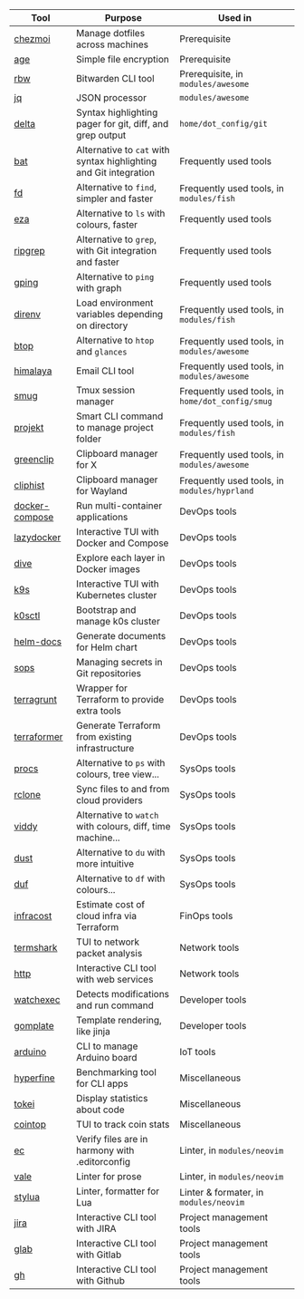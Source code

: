 | Tool                                                               | Purpose                                                           | Used in                                          |
|--------------------------------------------------------------------|-------------------------------------------------------------------|--------------------------------------------------|
| [chezmoi](https://github.com/twpayne/chezmoi)                      | Manage dotfiles across machines                                   | Prerequisite                                     |
| [age](https://github.com/FiloSottile/age)                          | Simple file encryption                                            | Prerequisite                                     |
| [rbw](https://github.com/dynamotn/rbw)                             | Bitwarden CLI tool                                                | Prerequisite, in `modules/awesome`               |
| [jq](https://github.com/stedolan/jq)                               | JSON processor                                                    | `modules/awesome`                                |
| [delta](https://github.com/dandavison/delta)                       | Syntax highlighting pager for git, diff, and grep output          | `home/dot_config/git`                            |
| [bat](https://github.com/sharkdp/bat)                              | Alternative to `cat` with syntax highlighting and Git integration | Frequently used tools                            |
| [fd](https://github.com/sharkdp/fd)                                | Alternative to `find`, simpler and faster                         | Frequently used tools, in `modules/fish`         |
| [eza](https://github.com/eza-community/eza)                        | Alternative to `ls` with colours, faster                          | Frequently used tools                            |
| [ripgrep](https://github.com/BurntSushi/ripgrep)                   | Alternative to `grep`, with Git integration and faster            | Frequently used tools                            |
| [gping](https://github.com/orf/gping)                              | Alternative to `ping` with graph                                  | Frequently used tools                            |
| [direnv](https://github.com/direnv/direnv)                         | Load environment variables depending on directory                 | Frequently used tools, in `modules/fish`         |
| [btop](https://github.com/aristocratos/btop)                       | Alternative to `htop` and `glances`                               | Frequently used tools, in `modules/awesome`      |
| [himalaya](https://github.com/soywod/himalaya)                     | Email CLI tool                                                    | Frequently used tools, in `modules/awesome`      |
| [smug](https://github.com/ivaaaan/smug)                            | Tmux session manager                                              | Frequently used tools, in `home/dot_config/smug` |
| [projekt](https://github.com/dynamotn/projekt)                     | Smart CLI command to manage project folder                        | Frequently used tools, in `modules/fish`         |
| [greenclip](https://github.com/erebe/greenclip)                    | Clipboard manager for X                                           | Frequently used tools, in `modules/awesome`      |
| [cliphist](https://github.com/sentriz/cliphist)                    | Clipboard manager for Wayland                                     | Frequently used tools, in `modules/hyprland`     |
| [docker-compose](https://github.com/docker/compose)                | Run multi-container applications                                  | DevOps tools                                     |
| [lazydocker](https://github.com/jesseduffield/lazydocker)          | Interactive TUI with Docker and Compose                           | DevOps tools                                     |
| [dive](https://github.com/wagoodman/dive)                          | Explore each layer in Docker images                               | DevOps tools                                     |
| [k9s](https://github.com/derailed/k9s)                             | Interactive TUI with Kubernetes cluster                           | DevOps tools                                     |
| [k0sctl](https://github.com/k0sproject/k0sctl)                     | Bootstrap and manage k0s cluster                                  | DevOps tools                                     |
| [helm-docs](https://github.com/norwoodj/helm-docs)                 | Generate documents for Helm chart                                 | DevOps tools                                     |
| [sops](https://github.com/getsops/sops)                            | Managing secrets in Git repositories                              | DevOps tools                                     |
| [terragrunt](https://github.com/gruntwork-io/terragrunt)           | Wrapper for Terraform to provide extra tools                      | DevOps tools                                     |
| [terraformer](https://github.com/GoogleCloudPlatform/terraformer)  | Generate Terraform from existing infrastructure                   | DevOps tools                                     |
| [procs](https://github.com/dalance/procs)                          | Alternative to `ps` with colours, tree view...                    | SysOps tools                                     |
| [rclone](https://github.com/rclone/rclone)                         | Sync files to and from cloud providers                            | SysOps tools                                     |
| [viddy](https://github.com/sachaos/viddy)                          | Alternative to `watch` with colours, diff, time machine...        | SysOps tools                                     |
| [dust](https://github.com/bootandy/dust)                           | Alternative to `du` with more intuitive                           | SysOps tools                                     |
| [duf](https://github.com/muesli/duf)                               | Alternative to `df` with colours...                               | SysOps tools                                     |
| [infracost](https://github.com/infracost/infracost)                | Estimate cost of cloud infra via Terraform                        | FinOps tools                                     |
| [termshark](https://github.com/gcla/termshark)                     | TUI to network packet analysis                                    | Network tools                                    |
| [http](https://github.com/httpie/cli)                              | Interactive CLI tool with web services                            | Network tools                                    |
| [watchexec](https://github.com/watchexec/watchexec)                | Detects modifications and run command                             | Developer tools                                  |
| [gomplate](https://github.com/hairyhenderson/gomplate)             | Template rendering, like jinja                                    | Developer tools                                  |
| [arduino](https://github.com/arduino/arduino-cli)                  | CLI to manage Arduino board                                       | IoT tools                                        |
| [hyperfine](https://github.com/sharkdp/hyperfine)                  | Benchmarking tool for CLI apps                                    | Miscellaneous                                    |
| [tokei](https://github.com/XAMPPRocky/tokei)                       | Display statistics about code                                     | Miscellaneous                                    |
| [cointop](https://github.com/arduino/arduino-cli)                  | TUI to track coin stats                                           | Miscellaneous                                    |
| [ec](https://github.com/editorconfig-checker/editorconfig-checker) | Verify files are in harmony with .editorconfig                    | Linter, in `modules/neovim`                      |
| [vale](https://github.com/errata-ai/vale)                          | Linter for prose                                                  | Linter, in `modules/neovim`                      |
| [stylua](https://github.com/JohnnyMorganz/StyLua)                  | Linter, formatter for Lua                                         | Linter & formater, in `modules/neovim`           |
| [jira](https://github.com/ankitpokhrel/jira-cli)                   | Interactive CLI tool with JIRA                                    | Project management tools                         |
| [glab](https://gitlab.com/gitlab-org/cli)                          | Interactive CLI tool with Gitlab                                  | Project management tools                         |
| [gh](https://github.com/cli/cli)                                   | Interactive CLI tool with Github                                  | Project management tools                         |
